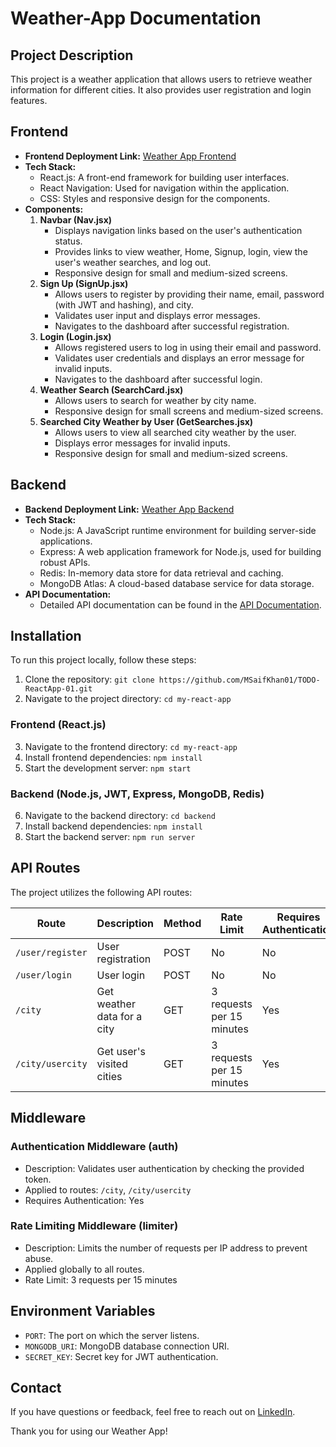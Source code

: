 # Weather-App Documentation

## Project Description
This project is a weather application that allows users to retrieve weather information for different cities. It also provides user registration and login features.

## Frontend
- **Frontend Deployment Link:** [Weather App Frontend](https://weather-msk.netlify.app/)
- **Tech Stack:**
  - React.js: A front-end framework for building user interfaces.
  - React Navigation: Used for navigation within the application.
  - CSS: Styles and responsive design for the components.
- **Components:**
  1. **Navbar (Nav.jsx)**
     - Displays navigation links based on the user's authentication status.
     - Provides links to view weather, Home, Signup, login, view the user's weather searches, and log out.
     - Responsive design for small and medium-sized screens.
  2. **Sign Up (SignUp.jsx)**
     - Allows users to register by providing their name, email, password (with JWT and hashing), and city.
     - Validates user input and displays error messages.
     - Navigates to the dashboard after successful registration.
  3. **Login (Login.jsx)**
     - Allows registered users to log in using their email and password.
     - Validates user credentials and displays an error message for invalid inputs.
     - Navigates to the dashboard after successful login.
  4. **Weather Search (SearchCard.jsx)**
     - Allows users to search for weather by city name.
     - Responsive design for small screens and medium-sized screens.
  5. **Searched City Weather by User (GetSearches.jsx)**
     - Allows users to view all searched city weather by the user.
     - Displays error messages for invalid inputs.
     - Responsive design for small and medium-sized screens.

## Backend
- **Backend Deployment Link:** [Weather App Backend](https://weather-app-sw7g.onrender.com)
- **Tech Stack:**
  - Node.js: A JavaScript runtime environment for building server-side applications.
  - Express: A web application framework for Node.js, used for building robust APIs.
  - Redis: In-memory data store for data retrieval and caching.
  - MongoDB Atlas: A cloud-based database service for data storage.
- **API Documentation:**
  - Detailed API documentation can be found in the [API Documentation](backend/API%20DOC/readme.md).

## Installation
To run this project locally, follow these steps:

1. Clone the repository: `git clone https://github.com/MSaifKhan01/TODO-ReactApp-01.git`
2. Navigate to the project directory: `cd my-react-app`

### Frontend (React.js)
3. Navigate to the frontend directory: `cd my-react-app`
4. Install frontend dependencies: `npm install`
5. Start the development server: `npm start`

### Backend (Node.js, JWT, Express, MongoDB, Redis)
6. Navigate to the backend directory: `cd backend`
7. Install backend dependencies: `npm install`
8. Start the backend server: `npm run server`

## API Routes
The project utilizes the following API routes:

| Route               | Description                    | Method | Rate Limit                  | Requires Authentication |
|---------------------|--------------------------------|--------|-----------------------------|-------------------------|
| `/user/register`    | User registration               | POST   | No                          | No                      |
| `/user/login`       | User login                      | POST   | No                          | No                      |
| `/city`             | Get weather data for a city     | GET    | 3 requests per 15 minutes  | Yes                     |
| `/city/usercity`    | Get user's visited cities       | GET    | 3 requests per 15 minutes  | Yes                     |


## Middleware
### Authentication Middleware (auth)
- Description: Validates user authentication by checking the provided token.
- Applied to routes: `/city`, `/city/usercity`
- Requires Authentication: Yes

### Rate Limiting Middleware (limiter)
- Description: Limits the number of requests per IP address to prevent abuse.
- Applied globally to all routes.
- Rate Limit: 3 requests per 15 minutes

## Environment Variables
- `PORT`: The port on which the server listens.
- `MONGODB_URI`: MongoDB database connection URI.
- `SECRET_KEY`: Secret key for JWT authentication.

## Contact
If you have questions or feedback, feel free to reach out on [LinkedIn](https://www.linkedin.com/in/mohd-saif-khan-3b4979202/).

Thank you for using our Weather App!

